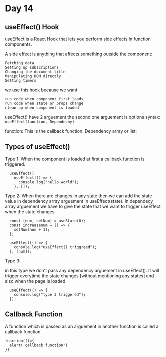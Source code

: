 # Day 14

## useEffect() Hook

useEffect is a React Hook that lets you perform side effects in function components.

A side effect is anything that affects something outside the component:

    Fetching data
    Setting up subscriptions
    Changing the document title
    Manipulating DOM directly
    Setting timers

we use this hook because we want

    run code when component first loads
    run code when state or props change
    clean up when component is loaded

useEffect() have 2 arguement the second one arguement is options
syntax:
`useEffect(function, Dependecny)`

function: This is the callback function.
Dependency array or list:

## Types of useEffect()

Type 1: When the component is loaded at first a callback function is triggered.

```
  useEffect()
    useEffect(() => {
      console.log("hello world");
    }, []);
```

Type 2:
When there are changes in any state then we can add the state value in dependency array arguement in useEffect(state). In dependecy array arguement we have to give the state that we want to trigger useEffect when the state changes.

```
  const [num, setNum] = useState(0);
  const increasenum = () => {
    setNum(num + 1);
  };

  useEffect(() => {
    console.log("useEffect() triggreed");
  }, [num]);
```

Type 3:

in this type we don't pass any dependency arguement in useEffect(). It will trigger everytime the state changes [without mentioning any states] and also when the page is loaded.

```
  useEffect(() => {
    console.log("type 3 triggered");
  });
```

## Callback Function

A function which is passed as an arguement in another function is called a callback function.

```
function(()={
  alert('callback function')
})

```
